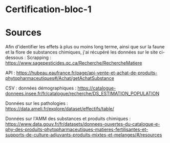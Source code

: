 # Certification-bloc-1


# Sources

Afin d'identifier les effets à plus ou moins long terme, ainsi que sur la faune et la flore de substances chimiques, j'ai récupéré les données sur le site ci-dessous :
Scrapping : https://www.sagepesticides.qc.ca/Recherche/RechercheMatiere


API : https://hubeau.eaufrance.fr/page/api-vente-et-achat-de-produits-phytopharmaceutiques#/Achat/getAchatSubstance

CSV : données démographiques : https://catalogue-donnees.insee.fr/fr/catalogue/recherche/DS_ESTIMATION_POPULATION

Données sur les pathologies : https://data.ameli.fr/explore/dataset/effectifs/table/

Données sur l'AMM des substances et produits chimiques : https://www.data.gouv.fr/fr/datasets/donnees-ouvertes-du-catalogue-e-phy-des-produits-phytopharmaceutiques-matieres-fertilisantes-et-supports-de-culture-adjuvants-produits-mixtes-et-melanges/#/resources